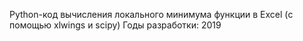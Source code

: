 Python-код вычисления локального минимума функции в Excel (с помощью xlwings и scipy)
Годы разработки: 2019
